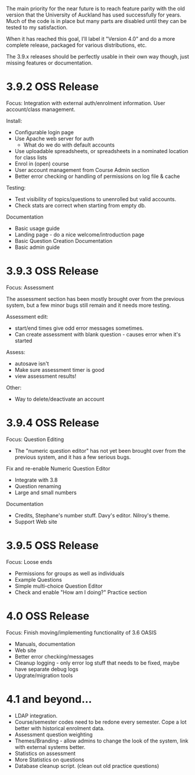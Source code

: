 The main priority for the near future is to reach feature parity with the old version that the University of
Auckland has used successfully for years. Much of the code is in place but many parts are disabled until they
can be tested to my satisfaction.

When it has reached this goal, I'll label it "Version 4.0" and do a more complete release, packaged for
various distributions, etc.

The 3.9.x releases should be perfectly usable in their own way though, just missing features or documentation.


3.9.2 OSS Release
=================

Focus:   Integration with external auth/enrolment information. User account/class management.


Install:
 * Configurable login page
 * Use Apache web server for auth
    - What do we do with default accounts
 * Use uploadable spreadsheets, or spreadsheets in a nominated location for class lists
 * Enrol in (open) course
 * User account management from Course Admin section
 * Better error checking or handling of permissions on log file & cache

Testing:
 * Test visibility of topics/questions to unenrolled but valid accounts.
 * Check stats are correct when starting from empty db.

Documentation

 * Basic usage guide
 * Landing page - do a nice welcome/introduction page
 * Basic Question Creation Documentation
 * Basic admin guide


3.9.3 OSS Release
=================

Focus: Assessment

The assessment section has been mostly brought over from the previous system, but a few minor 
bugs still remain and it needs more testing.

Assessment edit:
 * start/end times give odd error messages sometimes.
 * Can create assessment with blank question - causes error when it's started

Assess:
 * autosave isn't
 * Make sure assessment timer is good
 * view assessment results!

Other:
 * Way to delete/deactivate an account

3.9.4 OSS Release
=================

Focus:  Question Editing

 * The "numeric question editor" has not yet been brought over from the previous system, 
   and it has a few serious bugs.

Fix and re-enable Numeric Question Editor
 * Integrate with 3.8
 * Question renaming
 * Large and small numbers

Documentation

* Credits, Stephane's number stuff. Davy's editor. Nilroy's theme.
* Support Web site


3.9.5 OSS Release
=================

Focus: Loose ends

 * Permissions for groups as well as individuals
 * Example Questions
 * Simple multi-choice Question Editor
 * Check and enable "How am I doing?" Practice section


4.0  OSS Release
================

Focus:  Finish moving/implementing functionality of 3.6 OASIS

 * Manuals, documentation
 * Web site
 * Better error checking/messages
 * Cleanup logging - only error log stuff that needs to be fixed, maybe have separate debug logs
 * Upgrate/migration tools



4.1  and beyond...
==================
 * LDAP integration.
 * Course/semester codes need to be redone every semester. Cope a lot better with historical enrolment data.
 * Assessment question weighting
 * Themes/Branding - allow admins to change the look of the system, link with external systems better.
 * Statistics on assessment
 * More Statistics on questions
 * Database cleanup script. (clean out old practice questions)
